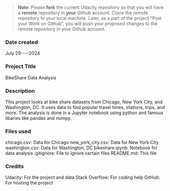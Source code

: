 >**Note**: Please **fork** the current Udacity repository so that you will have a **remote** repository in **your** Github account. Clone the remote repository to your local machine. Later, as a part of the project "Post your Work on Github", you will push your proposed changes to the remote repository in your Github account.

### Date created
July 29----2024

### Project Title
BikeShare Data Analysis

### Description
This project looks at bike share datasets from Chicago, New York City, and Washington, DC. It uses data to find popular travel times, stations, trips, and more. The analysis is done in a Jupyter notebook using python and famous libaries like pandas and numpy.
### Files used
chicago.csv: Data for Chicago
new_york_city.csv: Data for New York City
washington.csv: Data for Washington, DC
bikeshare.ipynb: Notebook for data analysis
.gitignore: File to ignore certain files
README.md: This file
### Credits
Udacity: For the project and data
Stack Overflow: For coding help
GitHub: For hosting the project


